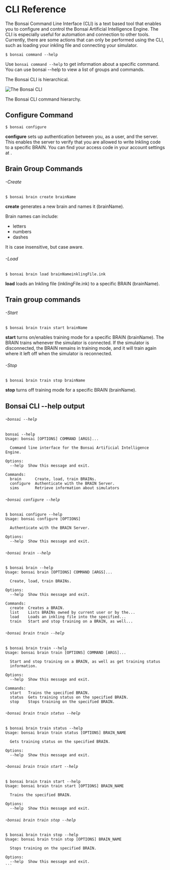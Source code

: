 # CLI Reference

The Bonsai Command Line Interface (CLI) is a text based tool that enables you to configure and control the Bonsai Artificial Intelligence Engine. The CLI is especially useful for automation and connection to other tools. Currently, there are some actions that can only be performed using the CLI, such as loading your inkling file and connecting your simulator.  

```
$ bonsai command --help
```

Use `bonsai command --help` to get information about a specific command. You can use bonsai --help to view a list of groups and commands.

The Bonsai CLI is hierarchical.

![The Bonsai CLI][1]

The Bonsai CLI command hierarchy.

## Configure Command

```
$ bonsai configure
```

**configure** sets up authentication between you, as a user, and the server. This enables the server to verify that you are allowed to write Inkling code to a specific BRAIN. You can find your access code in your account settings at .

## Brain Group Commands

###### -Create

```
$ bonsai brain create brainName
```

**create** generates a new brain and names it (brainName).

Brain names can include:

* letters
* numbers
* dashes

It is case insensitive, but case aware.

###### -Load

```
$ bonsai brain load brainNameinklingFile.ink
```

**load** loads an Inkling file (inklingFile.ink) to a specific BRAIN (brainName).

## Train group commands

###### -Start

```
$ bonsai brain train start brainName
```

**start** turns on/enables training mode for a specific BRAIN (brainName). The BRAIN trains whenever the simulator is connected. If the simulator is disconnected, the BRAIN remains in training mode, and it will train again where it left off when the simulator is reconnected.

###### -Stop

```
$ bonsai brain train stop brainName
```

**stop** turns off training mode for a specific BRAIN (brainName).

## Bonsai CLI --help output

###### -`bonsai --help`

```
bonsai --help
Usage: bonsai [OPTIONS] COMMAND [ARGS]...

  Command line interface for the Bonsai Artificial Intelligence Engine.

Options:
  --help  Show this message and exit.

Commands:
  brain      Create, load, train BRAINs.
  configure  Authenticate with the BRAIN Server.
  sims       Retrieve information about simulators
```

###### -`bonsai configure --help`

```
$ bonsai configure --help
Usage: bonsai configure [OPTIONS]

  Authenticate with the BRAIN Server.

Options:
  --help  Show this message and exit.
```

###### -`bonsai brain --help`

```
$ bonsai brain --help
Usage: bonsai brain [OPTIONS] COMMAND [ARGS]...

  Create, load, train BRAINs.

Options:
  --help  Show this message and exit.

Commands:
  create  Creates a BRAIN.
  list    Lists BRAINs owned by current user or by the...
  load    Loads an inkling file into the specified...
  train   Start and stop training on a BRAIN, as well...
```

###### -`bonsai brain train --help`

```
$ bonsai brain train --help
Usage: bonsai brain train [OPTIONS] COMMAND [ARGS]...

  Start and stop training on a BRAIN, as well as get training status
  information.

Options:
  --help  Show this message and exit.

Commands:
  start   Trains the specified BRAIN.
  status  Gets training status on the specified BRAIN.
  stop    Stops training on the specified BRAIN.
```

###### -`bonsai brain train status --help`

```
$ bonsai brain train status --help
Usage: bonsai brain train status [OPTIONS] BRAIN_NAME

  Gets training status on the specified BRAIN.

Options:
  --help  Show this message and exit.
```

###### -`bonsai brain train start --help`

```
$ bonsai brain train start --help
Usage: bonsai brain train start [OPTIONS] BRAIN_NAME

  Trains the specified BRAIN.

Options:
  --help  Show this message and exit.
```

###### -`bonsai brain train stop --help`

```
$ bonsai brain train stop --help
Usage: bonsai brain train stop [OPTIONS] BRAIN_NAME

  Stops training on the specified BRAIN.

Options:
  --help  Show this message and exit.
‍```
```

[1]: https://daks2k3a4ib2z.cloudfront.net/57bf257ce45825764c5cb54b/57e9bbd37af2be7632479217_bonsaiAI.png "The Bonsai CLI"
